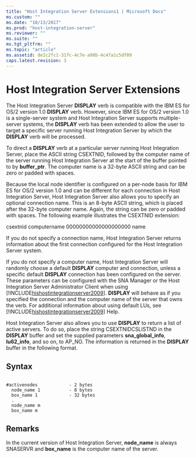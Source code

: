 ```yaml
---
title: "Host Integration Server Extensions1 | Microsoft Docs"
ms.custom: ""
ms.date: "10/13/2017"
ms.prod: "host-integration-server"
ms.reviewer: ""
ms.suite: ""
ms.tgt_pltfrm: ""
ms.topic: "article"
ms.assetid: de2c2fc1-31fc-4c7e-a98b-4c47a1c5df09
caps.latest.revision: 3
---
```

# Host Integration Server Extensions
The Host Integration Server **DISPLAY** verb is compatible with the IBM ES for OS/2 version 1.0 **DISPLAY** verb. However, since IBM ES for OS/2 version 1.0 is a single-server system and Host Integration Server supports multiple-server systems, the **DISPLAY** verb has been extended to allow the user to target a specific server running Host Integration Server by which the **DISPLAY** verb will be processed.  
  
 To direct a **DISPLAY** verb at a particular server running Host Integration Server, place the ASCII string CSEXTNID, followed by the computer name of the server running Host Integration Server at the start of the buffer pointed to by **buffer_ptr**. The computer name is a 32-byte ASCII string and can be zero or padded with spaces.  
  
 Because the local node identifier is configured on a per-node basis for IBM ES for OS/2 version 1.0 and can be different for each connection in Host Integration Server, Host Integration Server also allows you to specify an optional connection name. This is an 8-byte ASCII string, which is placed after the 32-byte computer name. Again, the string can be zero or padded with spaces. The following example illustrates the CSEXTNID extension:  
  
 csextnid computername 00000000000000000000 name  
  
 If you do not specify a connection name, Host Integration Server returns information about the first connection configured for the Host Integration Server system.  
  
 If you do not specify a computer name, Host Integration Server will randomly choose a default **DISPLAY** computer and connection, unless a specific default **DISPLAY** connection has been configured on the server. These parameters can be configured with the SNA Manager or the Host Integration Server Administrator Client when using [!INCLUDE[hishostintegrationserver2009](../core/includes/hishostintegrationserver2009-md.md)]. **DISPLAY** will behave as if you specified the connection and the computer name of the server that owns the verb. For additional information about using default LUs, see [!INCLUDE[hishostintegrationserver2009](../core/includes/hishostintegrationserver2009-md.md)] Help.  
  
 Host Integration Server also allows you to use **DISPLAY** to return a list of active servers. To do so, place the string CSEXTNIDCSLISTND in the **DISPLAY** buffer and set the supplied parameters **sna_global_info**, **lu62_info**, and so on, to AP_NO. The information is returned in the **DISPLAY** buffer in the following format.  
  
## Syntax  
  
```  
  
#activenodes            - 2 bytes  
  node_name 1           - 8 bytes  
  box_name 1            - 32 bytes  
  .  
  node_name m  
  box_name m  
```  
  
## Remarks  
 In the current version of Host Integration Server, **node_name** is always SNASERVR and **box_name** is the computer name of the server.